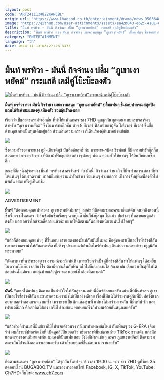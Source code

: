 ```yaml
---
layout: post
code: "ART2411130822KANCBL"
origin_url: "https://www.khaosod.co.th/entertainment/drama/news_9503648"
image: "https://github.com/user-attachments/assets/ea42b043-e62c-4181-814c-c5720b10e11b"
title: "มิ้นท์ พรทิวา - มันนี่ กิจจำนง ปลื้ม “ภูเขาเงาพยัคฆ์” กระแสดี เคมีคู่โบ๊ะบ๊ะลงตัว"
description: "มิ้นท์ พรทิวา ควง มันนี่ กิจจำนง เผยความสนุก “ภูเขาเงาพยัคฆ์” ปลื้มแฟนๆ ชื่นชอบทำกระแสสุดปัง แถมได้รับคำชมแสดงคู่เคมีลงตัว ชวนลุ้นรักลงเอย"
category: "ENTERTAINMENT"
language: "th"
date: 2024-11-13T08:27:23.337Z
---
```


# มิ้นท์ พรทิวา - มันนี่ กิจจำนง ปลื้ม “ภูเขาเงาพยัคฆ์” กระแสดี เคมีคู่โบ๊ะบ๊ะลงตัว

[![มิ้นท์ พรทิวา - มันนี่ กิจจำนง ปลื้ม “ภูเขาเงาพยัคฆ์” กระแสดี เคมีคู่โบ๊ะบ๊ะลงตัว](https://www.khaosod.co.th/wpapp/uploads/2024/11/1-31.jpg "มิ้นท์ พรทิวา - มันนี่ กิจจำนง ปลื้ม “ภูเขาเงาพยัคฆ์” กระแสดี เคมีคู่โบ๊ะบ๊ะลงตัว")](https://www.khaosod.co.th/wpapp/uploads/2024/11/1-31.jpg)

**มิ้นท์ พรทิวา ควง มันนี่ กิจจำนง เผยความสนุก “ภูเขาเงาพยัคฆ์” ปลื้มแฟนๆ ชื่นชอบทำกระแสสุดปัง แถมได้รับคำชมแสดงคู่เคมีลงตัว ชวนลุ้นรักลงเอย**

เรียกว่าเป็นละครดราม่าแอ๊กชั่น ที่ทำให้แฟนละคร ช่อง 7HD ดูสนุกกันทุกตอน แบบครบรสจริงๆ สำหรับ “ภูเขาเงาพยัคฆ์” ซึ่งในพาร์ทแอ๊กชั่น ค่าย 9 บีเวอร์ ฟิล์มส์ ของผู้จัด โอริเวอร์ บีเวอร์ ขึ้นชื่อด้านคุณภาพเป็นทุนเดิมอยู่แล้ว ส่วนด้านความดราม่า ก็เดินเรื่องคู่กันมาอย่างเข้มข้น

![](https://www.khaosod.co.th/wpapp/uploads/2024/11/ภูเขาเงาพยัคฆ์-7-696x464.jpg)

ซึ่งความรักของพระนาง ภูมิ-เกียรติภูมิ บันลือชัยฤทธิ์ กับ พระพาย-รมิดา ธีรพัฒน์ ก็มีความน่ารักกุ๊กกิ๊ก สอดแทรกมาระหว่างทาง ที่ต้องฝ่าฟันอุปสรรคต่างๆ ค่อยๆ พัฒนาความรักให้แฟนๆ ได้อินกันแบบซึมลึก

ขณะที่อีกหนึ่งคู่ระหว่าง มิ้นท์-พรทิวา สาครจันทร์ กับ มันนี่-กิจจำนง จำนงกิจ ก็มีพาร์ทการแสดง ที่ทำให้แฟนๆ ได้เบรกดราม่า มาอมยิ้มกับความน่ารักเข้าขา ซึ่งแฟนๆ ต่างบอกว่า เป็นการจับคู่ที่เคมีลงตัวไม่แพ้กัน ทำเอาทั้งคู่เป็นปลื้ม

![](https://www.khaosod.co.th/wpapp/uploads/2024/11/ภูเขาเงาพยัคฆ์-5-696x464.jpg)

ADVERTISEMENT

**มิ้นท์** “ต้องขอบคุณแฟนละคร ภูเขาเงาพยัคฆ์มากๆ เลยค่ะ ที่ติดตามชมละครมาตั้งแต่ต้น จนมาถึงตอนนี้ ซึ่งเรื่องราวในละคร กำลังเข้มข้นขึ้นเรื่อยๆ ฉากบู๊แอ๊กชั่นก็ยังบู๊สนุก ไม่แผ่ว ปมต่างๆ ที่หลายคนดูแล้วสงสัย บอกเลยว่าใกล้จะคลี่คลายแล้วค่ะ อยากให้ติดตามกันอย่างเหนียวแน่นไปเรื่อยๆ”

![](https://www.khaosod.co.th/wpapp/uploads/2024/11/ภูเขาเงาพยัคฆ์-3-696x360.jpg)

“แล้วก็ต้องขอบคุณแฟนๆ ที่ชื่นชอบ การแสดงของมิ้นท์กับมันนี่นะคะ คือคู่ของเราเป็นอะไรที่สร้างสีสัน เบรกความดราม่าให้กับละครเรื่องนี้จริงๆ ประมาณว่าถ้าเมื่อไหร่ที่แฟนๆ อินกับความดราม่าของคู่ภูมิกับพระพายมา”

“ตัดภาพมาที่พาร์ทของคู่เรา อารมณ์จะสวิงทันที เพราะเรียกว่าเป็นคู่ที่สร้างสีสัน ทำให้แฟนๆ ได้อมยิ้มในความโบ๊ะบ๊ะ เจอกันทีไร ต้องมีความลิ้นกับฟัน หรือไม่ก็เอะอะล้มใส่ จ้องตากัน เรียกว่าเป็นคู่ที่ไม่ได้ชอบกันตั้งแต่แรก แต่สุดท้ายแล้วคู่เราจะลงเอยยังไงต้องติดตามค่ะ”

![](https://www.khaosod.co.th/wpapp/uploads/2024/11/3-15-696x392.jpg)

**มันนี่** “อยากให้แฟนๆ ติดตามเป็นกำลังใจให้กับคู่ของผมกับพี่มิ้นท์ด้วยนะครับ อย่างที่พี่มิ้นท์บอก คู่เราเป็นอะไรที่สร้างสีสัน และเบรกความดราม่าได้เป็นอย่างดีเลย เรื่องนี้มันนี่ได้ร่วมงานคู่กับพี่มิ้นท์ครั้งแรก อยากบอกว่าตอนแรกแอบเกร็ง เพราะเขาเป็นนักแสดงรุ่นพี่ แต่พอได้มาร่วมงานกัน พี่มิ้นท์น่ารัก และเฟรนด์ลี่มาก คือเราคิดไปเอง เกร็งไปเองก่อน พอหายเกร็งก็ทำงานด้วยกันสนุกเลยครับ”

![](https://www.khaosod.co.th/wpapp/uploads/2024/11/2-18-696x392.jpg)

“แล้วช่วงที่ผ่านมาพี่มิ้นท์เขาก็มีโปรเจกต์รวมวง กลับมาทำเพลงกันใหม่ กับเพื่อนๆ วง G-ERA (จีเอร่า) ผมก็ช่วยซัปพอร์ตเต็มที่ เปิดดูคลิปปั่นยอดวิว หรือเวลาพี่มิ้นท์ชวนถ่าย TikTok ชวนเต้น แก๊งนักแสดงเราบางคนก็มาแจมกัน ผมเองก็เป็นแฟนบอย ยังไงก็ฝากแฟนๆ ละคร ภูเขาเงาพยัคฆ์ ติดตามชมละครกันไปจนถึงตอนจบเลยนะครับ แล้วก็ขอบคุณที่ชื่นชอบพวกเรานะครับ”

![](https://www.khaosod.co.th/wpapp/uploads/2024/11/4-14-696x392.jpg)

ติดตามชมละคร “ภูเขาเงาพยัคฆ์” ได้ทุกวันจันทร์-ศุกร์ เวลา 19.00 น. ทาง ช่อง 7HD ดูทีวีกด 35 สดออนไลน์ BUGABOO.TV และช่องทางออนไลน์ Facebook, IG, X, TikTok, YouTube: Ch7HD เว็บไซต์: www.ch7.com